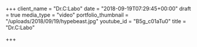 +++
client_name = "Dr.C:Labo"
date = "2018-09-19T07:29:45+00:00"
draft = true
media_type = "video"
portfolio_thumbnail = "/uploads/2018/09/19/hypebeast.jpg"
youtube_id = "B5g_c01aTu0"
title = "Dr.C:Labo"

+++
